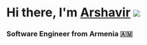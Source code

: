 
<!--
**Arshavir777/Arshavir777** is a ✨ _special_ ✨ repository because its `README.md` (this file) appears on your GitHub profile.

Here are some ideas to get you started:

- 🔭 I’m currently working on ...
- 🌱 I’m currently learning ...
- 👯 I’m looking to collaborate on ...
- 🤔 I’m looking for help with ...
- 💬 Ask me about ...
- 📫 How to reach me: ...
- 😄 Pronouns: ...
- ⚡ Fun fact: ...
-->


# Hi there, I'm [Arshavir](https://arshavir777.github.io/) ![](https://github.com/blackcater/blackcater/raw/main/images/Hi.gif) 
### Software Engineer from Armenia 🇦🇲
